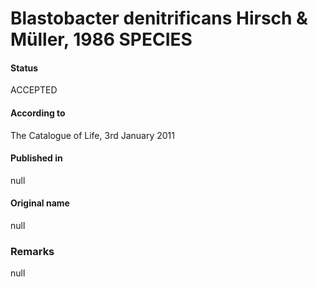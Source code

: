 # Blastobacter denitrificans Hirsch & Müller, 1986 SPECIES

#### Status
ACCEPTED

#### According to
The Catalogue of Life, 3rd January 2011

#### Published in
null

#### Original name
null

### Remarks
null